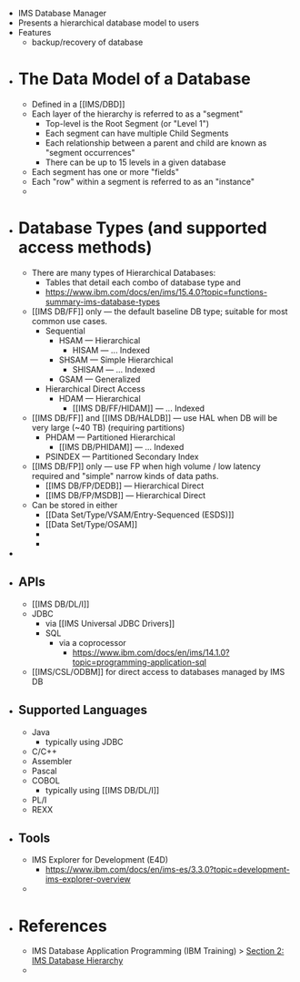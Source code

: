 - IMS Database Manager
- Presents a hierarchical database model to users
- Features
	- backup/recovery of database
- # The Data Model of a Database
	- Defined in a [[IMS/DBD]]
	- Each layer of the hierarchy is referred to as a "segment"
		- Top-level is the Root Segment (or "Level 1")
		- Each segment can have multiple Child Segments
		- Each relationship between a parent and child are known as "segment occurrences"
		- There can be up to 15 levels in a given database
	- Each segment has one or more "fields"
	- Each "row" within a segment is referred to as an "instance"
	-
- # Database Types (and supported access methods)
	- There are many types of Hierarchical Databases:
		- Tables that detail each combo of database type and
		- https://www.ibm.com/docs/en/ims/15.4.0?topic=functions-summary-ims-database-types
	- [[IMS DB/FF]] only — the default baseline DB type; suitable for most common use cases.
		- Sequential
			- HSAM — Hierarchical
				- HISAM — ... Indexed
			- SHSAM — Simple Hierarchical
				- SHISAM — ... Indexed
			- GSAM — Generalized
		- Hierarchical Direct Access
			- HDAM — Hierarchical
				- [[IMS DB/FF/HIDAM]] — ... Indexed
	- [[IMS DB/FF]]  and [[IMS DB/HALDB]] — use HAL when DB will be very large (~40 TB) (requiring partitions)
		- PHDAM — Partitioned Hierarchical
			- [[IMS DB/PHIDAM]] — ... Indexed
		- PSINDEX — Partitioned Secondary Index
	- [[IMS DB/FP]] only — use FP when high volume / low latency required and "simple" narrow kinds of data paths.
		- [[IMS DB/FP/DEDB]] — Hierarchical Direct
		- [[IMS DB/FP/MSDB]] — Hierarchical Direct
	- Can be stored in either
		- [[Data Set/Type/VSAM/Entry-Sequenced (ESDS)]]
		- [[Data Set/Type/OSAM]]
		-
		-
-
- ## APIs
	- [[IMS DB/DL/I]]
	- JDBC
		- via [[IMS Universal JDBC Drivers]]
		- SQL
			- via a coprocessor
				- https://www.ibm.com/docs/en/ims/14.1.0?topic=programming-application-sql
	- [[IMS/CSL/ODBM]] for direct access to databases managed by IMS DB
- ## Supported Languages
	- Java
		- typically using JDBC
	- C/C++
	- Assembler
	- Pascal
	- COBOL
		- typically using [[IMS DB/DL/I]]
	- PL/I
	- REXX
- ## Tools
	- IMS Explorer for Development (E4D)
		- https://www.ibm.com/docs/en/ims-es/3.3.0?topic=development-ims-explorer-overview
	-
- # References
	- IMS Database Application Programming (IBM Training) > [Section 2: IMS Database Hierarchy](https://learn.ibm.com/mod/video/view.php?id=256335)
	-